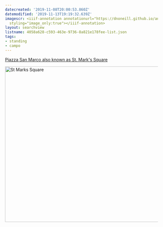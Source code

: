 ```yaml
---
datecreated: '2019-11-08T20:00:53.860Z'
datemodified: '2019-11-13T19:19:32.639Z'
imagescr: <iiif-annotation annotationurl="https://dnoneill.github.io/annotate/annotations/787183ba-0262-11ea-bfc0-88e9fe7026e8.json"
  styling="image_only:true"></iiif-annotation>
layout: searchview
listname: 4058a628-c593-463e-9736-8a821e178fee-list.json
tags:
- standing
- campo
---
```

<a href="https://en.wikipedia.org/wiki/Piazza_San_Marco">Piazza San Marco also known as St. Mark's Square</a>

<a title="ChrisSampson87 [CC BY-SA 4.0 (https://creativecommons.org/licenses/by-sa/4.0)], via Wikimedia Commons" href="https://commons.wikimedia.org/wiki/File:St_Mark%27s_Square.JPG"><img width="512" alt="St Marks Square" src="https://upload.wikimedia.org/wikipedia/commons/thumb/d/d0/St_Mark%27s_Square.JPG/512px-St_Mark%27s_Square.JPG"></a>
